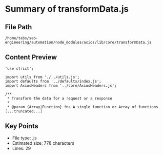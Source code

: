 # Summary of transformData.js
  
## File Path
`/home/tabs/seo-engineering/automation/node_modules/axios/lib/core/transformData.js`

## Content Preview
```
'use strict';

import utils from './../utils.js';
import defaults from '../defaults/index.js';
import AxiosHeaders from '../core/AxiosHeaders.js';

/**
 * Transform the data for a request or a response
 *
 * @param {Array|Function} fns A single function or Array of functions
[...truncated...]
```

## Key Points
- File type: .js
- Estimated size: 778 characters
- Lines: 29
